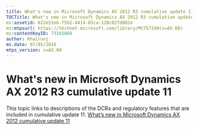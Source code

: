 ```yaml
---
title: What's new in Microsoft Dynamics AX 2012 R3 cumulative update 11
TOCTitle: What's new in Microsoft Dynamics AX 2012 R3 cumulative update 11
ms:assetid: 622e51eb-f5b2-4414-b5ca-128c82fd802e
ms:mtpsurl: https://technet.microsoft.com/library/Mt757249(v=AX.60)
ms:contentKeyID: 73181860
author: Khairunj
ms.date: 07/01/2016
mtps_version: v=AX.60
---
```


# What's new in Microsoft Dynamics AX 2012 R3 cumulative update 11 


This topic links to descriptions of the DCRs and regulatory features that are included in cumulative update 11. [What’s new in Microsoft Dynamics AX 2012 cumulative update 11](http://go.microsoft.com/fwlink/?linkid=808037)

  


